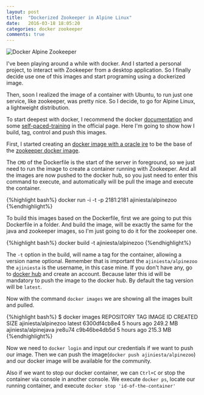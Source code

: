```yaml
---
layout: post
title:  "Dockerized Zookeeper in Alpine Linux"
date:   2016-03-18 18:05:20
categories: docker zookeeper
comments: true
---
```

![Docker Alpine Zookeeper]({{site.url}}/images/daz.png)

I've been playing around a while with docker. And I started a personal project, to interact with Zookeeper from a desktop application. So I finally decide use one of this images and start programing using a dockerized image.

Then, soon I realized the image of a container with Ubuntu, to run just one service, like zookeeper, was pretty nice. So I decide, to go for Alpine Linux, a lightweight distribution.

To start deepest with docker, I recommend the docker [documentation][docker-tutorials] and some [self-paced-training][docker-training] in the official page. Here I'm going to show how I build, tag, control and push this images.

First, I started creating an [docker image with a oracle jre][docker-jre] to be the base of the [zookeeper docker image][docker-zk].

The `CMD` of the Dockerfile is the start of the server in foreground, so we just need to run the image to create a container running with Zookeeper. And all the images are now pushed to the docker hub, so you just need to enter this command to execute, and automatically will be pull the image and execute the container.

{%highlight bash%}
docker run -i -t -p 2181:2181 ajiniesta/alpinezoo
{%endhighlight%}

To build this images based on the Dockerfile, first we are going to put this Dockerfile in a folder. And build the image, will be exactly the same for the java and zookeeper images, so I'm just going to do it for the zookeeper one.

{%highlight bash%}
docker build -t ajiniesta/alpinezoo
{%endhighlight%}

The `-t` option in the build, will name a tag for the container, allowing a version name optional. Remember that is important the `ajiniesta/alpinezoo` the `ajiniesta` is the username, in this case mine. If you don't have any, go to [docker hub][docker-hub] and create an account. Because later this id will be mandatory to push the image to the docker hub. By default the tag version will be `latest`.

Now with the command `docker images` we are showing all the images built and pulled.

{%highlight bash%}
$ docker images
REPOSITORY             TAG                 IMAGE ID            CREATED             SIZE
ajiniesta/alpinezoo    latest              6300df4cb8e4        5 hours ago         249.2 MB
ajiniesta/alpinejava   jre8u74             c9b46be4db5d        5 hours ago         215.3 MB
{%endhighlight%}

Now we need to `docker login` and input our credentials if we want to push our image. Then we can push the image(`docker push ajiniesta/alpinezoo`) and our docker image will be available for the community.

Also if we want to stop our docker container, we can `Ctrl+C` or stop the container via console in another console. We execute `docker ps`, locate our running container, and execute `docker stop 'id-of-the-container'`

[docker-hub]: https://hub.docker.com
[docker-tutorials]: https://docs.docker.com/
[docker-training]: https://training.docker.com/self-paced-training
[docker-jre]: https://github.com/ajiniesta/alpine-dockers/blob/master/alpinejava/Dockerfile
[docker-zk]:  https://github.com/ajiniesta/alpine-dockers/blob/master/alpinezoo/Dockerfile
